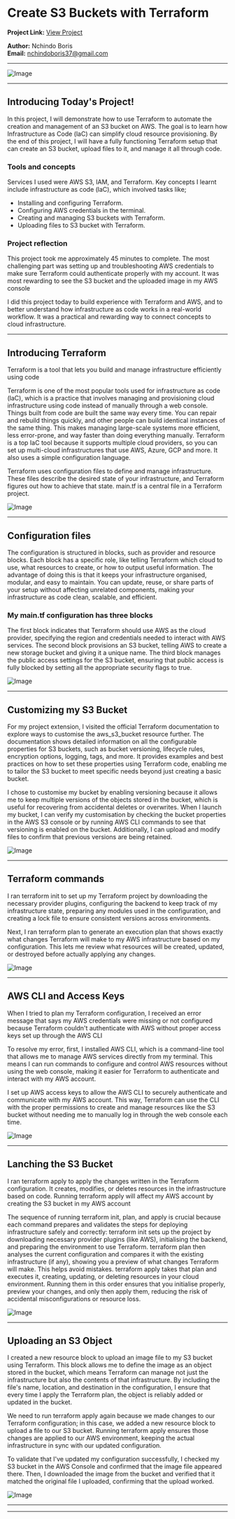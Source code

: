 # Create S3 Buckets with Terraform

**Project Link:** [View Project](http://learn.nextwork.org/projects/aws-devops-terraform1)

**Author:** Nchindo Boris  
**Email:** nchindoboris37@gmail.com

---

![Image](http://learn.nextwork.org/soothed_rose_serene_peach/uploads/aws-devops-terraform1_9i0j1k2l)

---

## Introducing Today's Project!

In this project, I will demonstrate how to use Terraform to automate the creation and management of an S3 bucket on AWS. 
The goal is to learn how Infrastructure as Code (laC) can simplify cloud resource provisioning. By the end of this project, I will have a fully functioning Terraform setup that can create an S3 bucket, upload files to it, and manage it all through code.

### Tools and concepts

Services I used were AWS S3, IAM, and Terraform. 
Key concepts I learnt include infrastructure as code (laC), which involved tasks like;
- Installing and configuring Terraform.
- Configuring AWS credentials in the terminal.
- Creating and managing S3 buckets with Terraform.
- Uploading files to S3 bucket with Terraform.

### Project reflection

This project took me approximately 45 minutes to complete. 
The most challenging part was setting up and troubleshooting AWS credentials to make sure Terraform could authenticate properly with my account. 
It was most rewarding to see the S3 bucket and the uploaded image in my AWS console

I did this project today to build experience with Terraform and AWS, and to better understand how infrastructure as code works in a real-world workflow. It was a practical and rewarding way to connect concepts to cloud infrastructure.

---

## Introducing Terraform

Terraform is a tool that lets you build and manage infrastructure efficiently using code

Terraform is one of the most popular tools used for infrastructure as code (laC), which is a practice that involves managing and provisioning cloud infrastructure using code instead of manually through a web console. 
Things built from code are built the same way every time. You can repair and rebuild things quickly, and other people can build identical instances of the same thing. This makes managing large-scale systems more efficient, less error-prone, and way faster than doing everything manually.
Terraform is a top IaC tool because it supports multiple cloud providers, so you can set up multi-cloud infrastructures that use AWS, Azure, GCP and more. It also uses a simple configuration language.

Terraform uses configuration files to define and manage infrastructure. These files describe the desired state of your infrastructure, and Terraform figures out how to achieve that state.
main.tf is a central file in a Terraform project.

![Image](http://learn.nextwork.org/soothed_rose_serene_peach/uploads/aws-devops-terraform1_9i0j1k2l)

---

## Configuration files

The configuration is structured in blocks, such as provider and resource blocks. Each block has a specific role, like telling Terraform which cloud to use, what resources to create, or how to output useful information. The advantage of doing this is that it keeps your infrastructure organised, modular, and easy to maintain. You can update, reuse, or share parts of your setup without affecting unrelated components, making your infrastructure as code clean, scalable, and efficient.

### My main.tf configuration has three blocks

The first block indicates that Terraform should use AWS as the cloud provider, specifying the region and credentials needed to interact with AWS services. 
The second block provisions an S3 bucket, telling AWS to create a new storage bucket and giving it a unique name. 
The third block manages the public access settings for the S3 bucket, ensuring that public access is fully blocked by setting all the appropriate security flags to true.

![Image](http://learn.nextwork.org/soothed_rose_serene_peach/uploads/aws-devops-terraform1_ljvh9876)

---

## Customizing my S3 Bucket

For my project extension, I visited the official Terraform documentation to explore ways to customise the aws_s3_bucket resource further. 
The documentation shows detailed information on all the configurable properties for S3 buckets, such as bucket versioning, lifecycle rules, encryption options, logging, tags, and more. It provides examples and best practices on how to set these properties using Terraform code, enabling me to tailor the S3 bucket to meet specific needs beyond just creating a basic bucket.


I chose to customise my bucket by enabling versioning because it allows me to keep multiple versions of the objects stored in the bucket, which is useful for recovering from accidental deletes or overwrites. 
When I launch my bucket, I can verify my customisation by checking the bucket properties in the AWS S3 console or by running AWS CLI commands to see that versioning is enabled on the bucket. 
Additionally, I can upload and modify files to confirm that previous versions are being retained.

![Image](http://learn.nextwork.org/soothed_rose_serene_peach/uploads/aws-devops-terraform1_ffe757cd3)

---

## Terraform commands

I ran terraform init to set up my Terraform project by downloading the necessary provider plugins, configuring the backend to keep track of my infrastructure state, preparing any modules used in the configuration, and creating a lock file to ensure consistent versions across environments.

Next, I ran terraform plan to generate an execution plan that shows exactly what changes Terraform will make to my AWS infrastructure based on my configuration. 
This lets me review what resources will be created, updated, or destroyed before actually applying any changes.

![Image](http://learn.nextwork.org/soothed_rose_serene_peach/uploads/aws-devops-terraform1_3g4h5i6j)

---

## AWS CLI and Access Keys

When I tried to plan my Terraform configuration, I received an error message that says my AWS credentials were missing or not configured because Terraform couldn't authenticate with AWS without proper access keys set up through the AWS CLI

To resolve my error, first, I installed AWS CLI, which is a command-line tool that allows me to manage AWS services directly from my terminal. This means I can run commands to configure and control AWS resources without using the web console, making it easier for Terraform to authenticate and interact with my AWS account.

I set up AWS access keys to allow the AWS CLI to securely authenticate and communicate with my AWS account. 
This way, Terraform can use the CLI with the proper permissions to create and manage resources like the S3 bucket without needing me to manually log in through the web console each time.

![Image](http://learn.nextwork.org/soothed_rose_serene_peach/uploads/aws-devops-terraform1_7j8k9l0m)

---

## Lanching the S3 Bucket

I ran terraform apply to apply the changes written in the Terraform configuration. It creates, modifies, or deletes resources in the infrastructure based on code. 
Running terraform apply will affect my AWS account by creating the S3 bucket in my AWS account 

The sequence of running terraform init, plan, and apply is crucial because each command prepares and validates the steps for deploying infrastructure safely and correctly: terraform init sets up the project by downloading necessary provider plugins (like AWS), initialising the backend, and preparing the environment to use Terraform. 
terraform plan then analyses the current configuration and compares it with the existing infrastructure (if any), showing you a preview of what changes Terraform will make. This helps avoid mistakes. 
terraform apply takes that plan and executes it, creating, updating, or deleting resources in your cloud environment. 
Running them in this order ensures that you initialise properly, preview your changes, and only then apply them, reducing the risk of accidental misconfigurations or resource loss.

![Image](http://learn.nextwork.org/soothed_rose_serene_peach/uploads/aws-devops-terraform1_1q2w3e4r)

---

## Uploading an S3 Object

I created a new resource block to upload an image file to my S3 bucket using Terraform. 
This block allows me to define the image as an object stored in the bucket, which means Terraform can manage not just the infrastructure but also the contents of that infrastructure. 
By including the file's name, location, and destination in the configuration, I ensure that every time I apply the Terraform plan, the object is reliably added or updated in the bucket.

We need to run terraform apply again because we made changes to our Terraform configuration; in this case, we added a new resource block to upload a file to our S3 bucket. 
Running terraform apply ensures those changes are applied to our AWS environment, keeping the actual infrastructure in sync with our updated configuration.


To validate that I've updated my configuration successfully, I checked my S3 bucket in the AWS Console and confirmed that the image file appeared there. Then, I downloaded the image from the bucket and verified that it matched the original file I uploaded, confirming that the upload worked.

![Image](http://learn.nextwork.org/soothed_rose_serene_peach/uploads/aws-devops-terraform1_9o0p1a2s)

---

---
